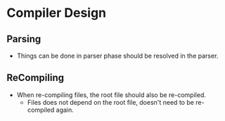 Compiler Design
====================

Parsing
-----------

- Things can be done in parser phase should be resolved in the parser.

ReCompiling
-------------

- When re-compiling files, the root file should also be re-compiled.
  - Files does not depend on the root file, doesn't need to be re-compiled again.
